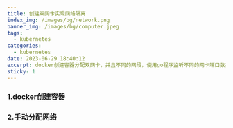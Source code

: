 ```yaml
---
title: 创建双网卡实现网络隔离
index_img: /images/bg/network.png
banner_img: /images/bg/computer.jpeg
tags:
  - kubernetes
categories:
  - kubernetes
date: 2023-06-29 18:40:12
excerpt: docker创建容器分配双网卡，并且不同的网段，使用go程序监听不同的网卡端口数据，外部nc不同网段端口验证双网卡的数据隔离
sticky: 1
---
```



### 1.docker创建容器

### 2.手动分配网络